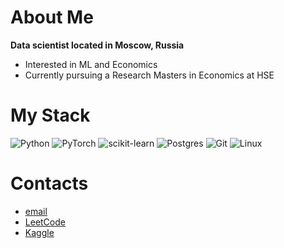 # About Mе

**Data scientist located in Moscow, Russia**

- Interested in ML and Economics
- Currently pursuing a Research Masters in Economics at HSE

# My Stack

![Python](https://img.shields.io/badge/python-3670A0?style=for-the-badge&logo=python&logoColor=ffdd54)
![PyTorch](https://img.shields.io/badge/PyTorch-%23EE4C2C.svg?style=for-the-badge&logo=PyTorch&logoColor=white)
![scikit-learn](https://img.shields.io/badge/scikit--learn-%23F7931E.svg?style=for-the-badge&logo=scikit-learn&logoColor=white)
![Postgres](https://img.shields.io/badge/postgres-%23316192.svg?style=for-the-badge&logo=postgresql&logoColor=white)
![Git](https://img.shields.io/badge/git-%23F05033.svg?style=for-the-badge&logo=git&logoColor=white)
![Linux](https://img.shields.io/badge/Linux-FCC624?style=for-the-badge&logo=linux&logoColor=black)

# Contacts

- [email](mailto:gorlevichd@gmail.com)
- [LeetCode](https://leetcode.com/yungdanik/)
- [Kaggle](https://www.kaggle.com/gorlevichdaniil)


<!---
Gorlevichd/Gorlevichd is a ✨ special ✨ repository because its `README.md` (this file) appears on your GitHub profile.
You can click the Preview link to take a look at your changes.
--->
